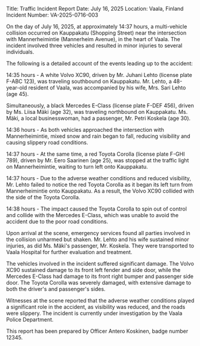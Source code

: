  Title: Traffic Incident Report
Date: July 16, 2025
Location: Vaala, Finland
Incident Number: VA-2025-0716-003

On the day of July 16, 2025, at approximately 14:37 hours, a multi-vehicle collision occurred on Kauppakatu (Shopping Street) near the intersection with Mannerheimintie (Mannerheim Avenue), in the heart of Vaala. The incident involved three vehicles and resulted in minor injuries to several individuals.

The following is a detailed account of the events leading up to the accident:

14:35 hours - A white Volvo XC90, driven by Mr. Juhani Lehto (license plate F-ABC 123), was traveling southbound on Kauppakatu. Mr. Lehto, a 48-year-old resident of Vaala, was accompanied by his wife, Mrs. Sari Lehto (age 45).

Simultaneously, a black Mercedes E-Class (license plate F-DEF 456), driven by Ms. Liisa Mäki (age 32), was traveling northbound on Kauppakatu. Ms. Mäki, a local businesswoman, had a passenger, Mr. Petri Koskela (age 30).

14:36 hours - As both vehicles approached the intersection with Mannerheimintie, mixed snow and rain began to fall, reducing visibility and causing slippery road conditions.

14:37 hours - At the same time, a red Toyota Corolla (license plate F-GHI 789), driven by Mr. Eero Saarinen (age 25), was stopped at the traffic light on Mannerheimintie, waiting to turn left onto Kauppakatu.

14:37 hours - Due to the adverse weather conditions and reduced visibility, Mr. Lehto failed to notice the red Toyota Corolla as it began its left turn from Mannerheimintie onto Kauppakatu. As a result, the Volvo XC90 collided with the side of the Toyota Corolla.

14:38 hours - The impact caused the Toyota Corolla to spin out of control and collide with the Mercedes E-Class, which was unable to avoid the accident due to the poor road conditions.

Upon arrival at the scene, emergency services found all parties involved in the collision unharmed but shaken. Mr. Lehto and his wife sustained minor injuries, as did Ms. Mäki's passenger, Mr. Koskela. They were transported to Vaala Hospital for further evaluation and treatment.

The vehicles involved in the incident suffered significant damage. The Volvo XC90 sustained damage to its front left fender and side door, while the Mercedes E-Class had damage to its front right bumper and passenger side door. The Toyota Corolla was severely damaged, with extensive damage to both the driver's and passenger's sides.

Witnesses at the scene reported that the adverse weather conditions played a significant role in the accident, as visibility was reduced, and the roads were slippery. The incident is currently under investigation by the Vaala Police Department.

This report has been prepared by Officer Antero Koskinen, badge number 12345.